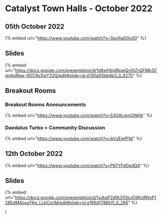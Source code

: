 # Catalyst Town Halls - October 2022

## 05th October 2022

{% embed url="https://www.youtube.com/watch?v=3po1taG0oX0" %}

## Slides

{% embed url="https://docs.google.com/presentation/d/1d8wHbjdRpeiQv0tZrQFMb3ZgnAqRew-4GC9s3iqY32Q/edit#slide=id.g130a93bb4b3_0_4275" %}

## Breakout Rooms

### Breakout Rooms Announcements

{% embed url="https://www.youtube.com/watch?v=S3GALwmONHk" %}

### Daedalus Turbo + Community Discussion

{% embed url="https://www.youtube.com/watch?v=ikVJEjefFNI" %}

## 12th October 2022

{% embed url="https://www.youtube.com/watch?v=P67YFdGedQ4" %}

## Slides

{% embed url="https://docs.google.com/presentation/d/1yJkaP2dfA31ObJO6KxRNvP128EdM4osgT6g_LLbCzcM/edit#slide=id.g166d1786b11_0_265" %}

\
